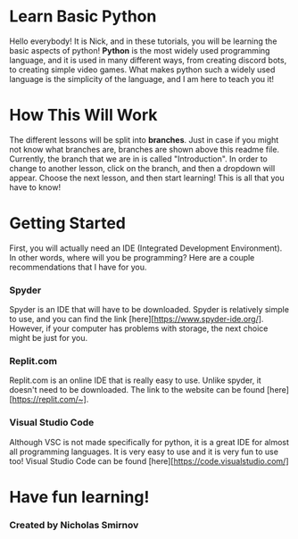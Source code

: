 # Learn Basic Python

Hello everybody! It is Nick, and in these tutorials, you will be learning the basic aspects of python! 
**Python** is the most widely used programming language, and it is used in many different ways, from creating discord bots, to creating simple video games.
What makes python such a widely used language is the simplicity of the language, and I am here to teach you it!

# How This Will Work

The different lessons will be split into **branches**.
Just in case if you might not know what branches are, branches are shown above this readme file. Currently, the branch that we are in is called "Introduction". In order to change to another lesson, click on the branch, and then a dropdown will appear. Choose the next lesson, and then start learning! This is all that you have to know!

# Getting Started

First, you will actually need an IDE (Integrated Development Environment). In other words, where will you be programming? Here are a couple recommendations that I have for you.

### Spyder 

Spyder is an IDE that will have to be downloaded. Spyder is relatively simple to use, and you can find the link [here][https://www.spyder-ide.org/]. However, if your computer has problems with storage, the next choice might be just for you.

### Replit.com

Replit.com is an online IDE that is really easy to use. Unlike spyder, it doesn't need to be downloaded. The link to the website can be found [here][https://replit.com/~].

### Visual Studio Code

Although VSC is not made specifically for python, it is a great IDE for almost all programming languages. It is very easy to use and it is very fun to use too! Visual Studio Code can be found [here][https://code.visualstudio.com/]

# Have fun learning!

### Created by Nicholas Smirnov
